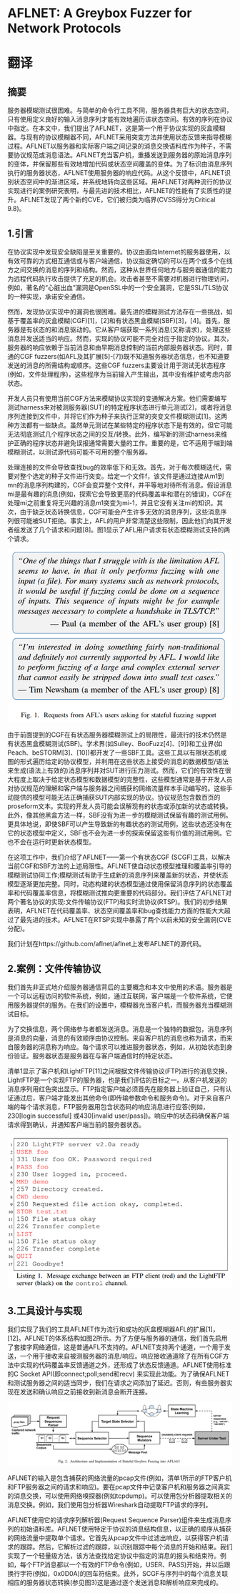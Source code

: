 # AFLNET: A Greybox Fuzzer for Network Protocols


# 翻译
## 摘要
服务器模糊测试很困难。与简单的命令行工具不同，服务器具有巨大的状态空间，只有使用定义良好的输入消息序列才能有效地遍历该状态空间。有效的序列在协议中指定。在本文中，我们提出了AFLNET，这是第一个用于协议实现的灰盒模糊器。与现有的协议模糊器不同，AFLNET采用突变方法并使用状态反馈来指导模糊过程。AFLNET以服务器和实际客户端之间记录的消息交换语料库作为种子，不需要协议规范或消息语法。AFLNET充当客户机，重播发送到服务器的原始消息序列的变体，并保留那些有效地增加代码或状态空间覆盖的变体。为了标识由消息序列执行的服务器状态，AFLNET使用服务器的响应代码。从这个反馈中，AFLNET识别状态空间中的渐进区域，并系统地转向这些区域。用AFLNET对两种流行的协议实现进行的案例研究表明，与最先进的技术相比，AFLNET的性能有了实质性的提升。AFLNET发现了两个新的CVE，它们被归类为临界(CVSS得分为Critical 9.8)。

## 1.引言
在协议实现中发现安全缺陷是至关重要的。协议由面向Internet的服务器使用，以有效可靠的方式相互通信或与客户端通信，协议指定确切的可以在两个或多个在线方之间交换的消息的序列和结构。然而，这种从世界任何地方与服务器通信的能力为远程代码执行攻击提供了充足的机会。攻击者甚至不需要对机器进行物理访问，例如，著名的“心脏出血”漏洞是OpenSSL中的一个安全漏洞，它是SSL/TLS协议的一种实现，承诺安全通信。

然而，发现协议实现中的漏洞也很困难。最先进的模糊测试方法存在一些挑战，如基于覆盖率的灰盒模糊(CGF)[1]，[2]和有状态黑盒模糊(SBF)[3]，[4]。首先，服务器是有状态的和消息驱动的。它从客户端获取一系列消息(又称请求)，处理这些消息并发送适当的响应。然而，实现的协议可能不完全对应于指定的协议。其次，服务器的响应依赖于当前消息和由早期消息控制的当前内部服务器状态。同时，普通的CGF fuzzers(如AFL及其扩展[5]-[7])既不知道服务器状态信息，也不知道要发送的消息的所需结构或顺序。这些CGF fuzzers主要设计用于测试无状态程序(例如，文件处理程序)，这些程序为当前输入产生输出，其中没有维护或考虑内部状态。

开发人员只有使用当前CGF方法来模糊协议实现的变通解决方案。他们需要编写测试harness来对被测服务器(SUT)的特定程序状态进行单元测试[2]，或者将消息序列连接到文件中，并将它们作为种子来执行正常的突变文件模糊测试[1]。这两种方法都有一些缺点。虽然单元测试在某些特定的程序状态下是有效的，但它可能无法彻底测试几个程序状态之间的交互/转换。此外，编写新的测试harness来维护正确的程序状态并避免误报通常需要大量的工作。重要的是，它不适用于端到端模糊测试，以测试源代码可能不可用的整个服务器。

处理连接的文件会导致查找bug的效率低下和无效。首先，对于每次模糊迭代，需要对整个选定的种子文件进行突变。给定一个文件f，该文件是通过连接从m1到mn的消息序列构建的，CGF会变异整个文件f，并平等地对待所有消息。假设消息mi是最有趣的消息(例如，探索它会导致更高的代码覆盖率和潜在的错误)，CGF在处理mi之前重复将无兴趣的消息m1突变为mi-1，并且它没有关注mi的知识。其次，由于缺乏状态转换信息，CGF可能会产生许多无效的消息序列，这些消息序列很可能被SUT拒绝。事实上，AFL的用户非常清楚这些限制，因此他们向其开发者组发送了几个请求和问题[8]。图1显示了AFL用户请求有状态模糊测试支持的两个请求。

![](images/Pasted%20image%2020230920200434.png)

由于前面提到的CGF在有状态服务器模糊测试上的局限性，最流行的技术仍然是有状态黑盒模糊测试(SBF)。学术界(如Sulley、BooFuzz[4]、[9])和工业界(如Peach、beSTORM[3]、[10])都开发了一些SBF工具。这些工具以有限状态机或图的形式遍历给定的协议模型，并利用在这些状态上接受的消息的数据模型/语法来生成(语法上有效的)消息序列并对SUT进行压力测试。然而，它们的有效性在很大程度上取决于给定状态模型和数据模型的完整性，这些模型通常是基于开发人员对协议规范的理解和客户端与服务器之间捕获的网络流量样本手动编写的。这些手动提供的模型可能无法正确捕获SUT内部实现的协议。协议规范包含数百页的proseform文本。实现的开发人员可能会误解现有的状态或添加新的状态或转换。此外，像其他黑盒方法一样，SBF没有为进一步的模糊测试保留有趣的测试用例。更具体地说，即使SBF可以产生导致新的有趣状态的测试用例，这些状态还没有在它的状态模型中定义，SBF也不会为进一步的探索保留这些有价值的测试用例。它也不会在运行时更新状态模型。

在这项工作中，我们介绍了AFLNET——第一个有状态CGF (SCGF)工具，以解决当前CGF和SBF方法的上述局限性。AFLNET使自动状态模型推理和覆盖率引导的模糊测试协同工作;模糊测试有助于生成新的消息序列来覆盖新的状态，并使状态模型逐渐更加完整。同时，动态构建的状态模型通过使用保留消息序列的状态覆盖率和代码覆盖率信息，将模糊测试推向更重要的代码部分。我们评估了AFLNET对两个著名协议的实现:文件传输协议(FTP)和实时流协议(RTSP)。我们的初步结果表明，AFLNET在代码覆盖率、状态空间覆盖率和bug查找能力方面的性能大大超过了最先进的技术。AFLNET在RTSP实现中暴露了两个以前未知的安全漏洞(CVE分配)。

我们计划在https://github.com/aflnet/aflnet上发布AFLNET的源代码。

## 2.案例：文件传输协议
我们首先非正式地介绍服务器通信背后的主要概念和本文中使用的术语。服务器是一个可以远程访问的软件系统，例如，通过互联网，客户端是一个软件系统，它使用服务器提供的服务。在我们的设置中，模糊器充当客户机，而服务器充当模糊测试目标。

为了交换信息，两个网络参与者都发送消息。消息是一个独特的数据包，消息序列是消息的向量，消息的有效顺序由协议控制。来自客户机的消息也称为请求，而来自服务器的消息称为响应。每个请求可以推进服务器状态，例如，从初始状态到身份验证。服务器状态是服务器在与客户端通信时的特定状态。

清单1显示了客户机和LightFTP[11]之间根据文件传输协议(FTP)进行的消息交换，LightFTP是一个实现FTP的服务器，也是我们评估的目标之一。从客户机发送的消息序列用红色突出显示。FTP指定客户端必须首先在服务器上验证自己，只有认证通过后，客户端才能发出其他命令(即传输参数命令和服务命令)。对于来自客户端的每个请求消息，FTP服务器用包含状态码的响应消息进行应答(例如，230\[login successful\] 或430\[invalid user/pass\])。响应中的状态码确保客户端请求得到确认，并通知客户端当前的服务器状态。

![](images/Pasted%20image%2020230920202057.png)

## 3.工具设计与实现
我们实现了我们的工具AFLNET作为流行和成功的灰盒模糊器AFL的扩展[1]，[12]。AFLNET的体系结构如图2所示。为了方便与服务器的通信，我们首先启用了套接字网络通信，这是普通AFL不支持的。AFLNET支持两个通道，一个用于发送，一个用于接收来自被测服务器的消息/响应。响应接收通道除了在所有CGF方法中实现的代码覆盖率反馈通道之外，还形成了状态反馈通道。AFLNET使用标准的C Socket API(即connect;poll;send和recv) 来实现此功能。为了确保AFLNET和测试服务器之间的适当同步，我们在请求之间添加了延迟。否则，有些服务器实现在发送和确认响应之前接收到新消息会断开连接。

![](images/Pasted%20image%2020230920202559.png)

AFLNET的输入是包含捕获的网络流量的pcap文件(例如，清单1所示的FTP客户机和FTP服务器之间的请求和响应)。要在pcap文件中记录客户机和服务器之间真实的消息交换，可以使用网络嗅探器(例如tcpdump)。可以使用包分析器提取相关的消息交换。例如，我们使用包分析器Wireshark自动提取FTP请求的序列。

AFLNET使用它的请求序列解析器(Request Sequence Parser)组件来生成消息序列的初始语料库。AFLNET使用特定于协议的消息结构信息，以正确的顺序从捕获的网络流量中提取单个请求。它首先从pcap文件中过滤出响应，以获得客户机请求的跟踪。然后，它解析过滤的跟踪，以识别跟踪中每个消息的开始和结束。我们实现了一个轻量级方法，该方法查找给定协议中指定的消息的报头和结束符。例如，每个FTP消息都以一个有效的FTP命令(例如，USER、PASS)开始，并以后跟换行字符(例如，0x0D0A)的回车符结束。此外，SCGF与序列中的每个消息关联相应的服务器状态转换(参见图3)这是通过逐个发送消息和解析响应来完成的。















